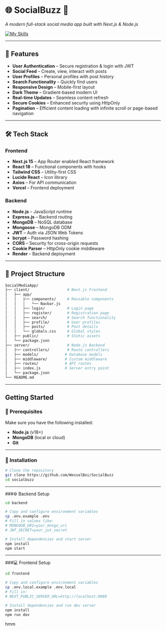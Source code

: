 # 🌐 SocialBuzz 🚀  
*A modern full-stack social media app built with Next.js & Node.js*

[![My Skills](https://skillicons.dev/icons?i=nextjs,js,react,tailwind,nodejs,express,mongo,vercel,github,postman)](https://skillicons.dev)

---
## 🌟 Features

- **User Authentication** – Secure registration & login with JWT
- **Social Feed** – Create, view, interact with posts
- **User Profiles** – Personal profiles with post history
- **Search Functionality** – Quickly find users
- **Responsive Design** – Mobile-first layout
- **Dark Theme** – Gradient-based modern UI
- **Real-time Updates** – Seamless content refresh
- **Secure Cookies** – Enhanced security using HttpOnly
- **Pagination** – Efficient content loading with infinite scroll or page-based navigation






---

## 🛠️ Tech Stack

### Frontend

- **Next.js 15** – App Router enabled React framework  
- **React 18** – Functional components with hooks  
- **Tailwind CSS** – Utility-first CSS  
- **Lucide React** – Icon library  
- **Axios** – For API communication  
- **Vercel** – Frontend deployment  

### Backend



- **Node.js** – JavaScript runtime  
- **Express.js** – Backend routing  
- **MongoDB** – NoSQL database  
- **Mongoose** – MongoDB ODM  
- **JWT** – Auth via JSON Web Tokens  
- **bcrypt** – Password hashing  
- **CORS** – Security for cross-origin requests  
- **Cookie Parser** – HttpOnly cookie middleware  
- **Render** – Backend deployment

---

## 📁 Project Structure

```bash
SocialMediaApp/
├── client/                 # Next.js Frontend
│   ├── app/
│   │   ├── components/     # Reusable components
│   │   │   └── Navbar.js
│   │   ├── login/          # Login page
│   │   ├── register/       # Registration page
│   │   ├── search/         # Search functionality
│   │   ├── profile/        # User profiles
│   │   ├── posts/          # Post details
│   │   └── globals.css     # Global styles
│   ├── public/             # Static assets
│   └── package.json
├── server/                 # Node.js Backend
│   ├── controllers/        # Route controllers 
│   ├── models/            # Database models
│   ├── middleware/        # Custom middleware
│   ├── routes/            # API routes
│   ├── index.js           # Server entry point
│   └── package.json
└── README.md
```
---

##  Getting Started

### 🔧 Prerequisites

Make sure you have the following installed:

- **Node.js** (v18+)
- **MongoDB** (local or cloud)
- **Git**

---

### 🔨 Installation

```bash
# Clone the repository
git clone https://github.com/WesselBoi/SocialBuzz
cd socialbuzz
```

---
###⚙️ Backend Setup

```bash
cd backend

# Copy and configure environment variables
cp .env.example .env
# Fill in values like:
# MONGODB_URI=your_mongo_uri
# JWT_SECRET=your_jwt_secret

# Install dependencies and start server
npm install
npm start
```
---
###💻 Frontend Setup

```bash
cd frontend

# Copy and configure environment variables
cp .env.local.example .env.local
# Fill in:
# NEXT_PUBLIC_SERVER_URL=http://localhost:8080

# Install dependencies and run dev server
npm install
npm run dev

```

hmm
